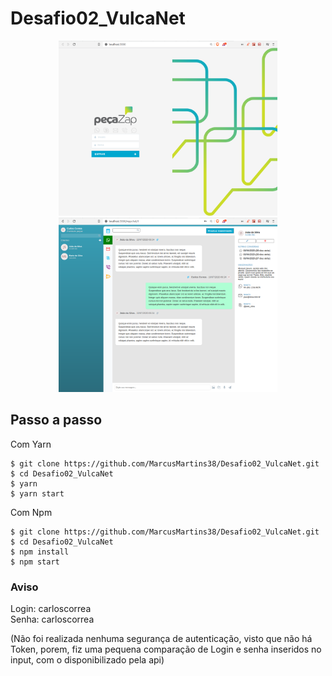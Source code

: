 # Desafio02_VulcaNet

<div align="center">
<img src="./.github/SignIn.png" width=350 margin-rigth=20px />
<img src="./.github/WppChat.png" width=350 />
</div>

## Passo a passo

Com Yarn
```
$ git clone https://github.com/MarcusMartins38/Desafio02_VulcaNet.git
$ cd Desafio02_VulcaNet
$ yarn
$ yarn start
```
Com Npm

```
$ git clone https://github.com/MarcusMartins38/Desafio02_VulcaNet.git
$ cd Desafio02_VulcaNet
$ npm install
$ npm start
```
### Aviso
Login: carloscorrea </br>
Senha: carloscorrea

(Não foi realizada nenhuma segurança de autenticação, visto que não há Token, porem, fiz uma pequena comparação de Login e senha inseridos no input, com o disponibilizado pela api)
